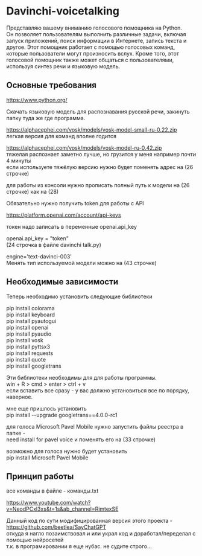 # Davinchi-voicetalking

Представляю вашему вниманию голосового помощника на Python.  
Он позволяет пользователям выполнить различные задачи, включая запуск приложений, поиск информации в Интернете, запись текста и другое. Этот помощник работает с помощью голосовых команд, которые пользователи могут произносить вслух. Кроме того, этот голосовой помощник также может общаться с пользователями, используя синтез речи и языковую модель.       

<h2>Основные требования</h2>  

https://www.python.org/  

Скачать языковую модель для распознавания русской речи, закинуть папку туда же где программа.  

https://alphacephei.com/vosk/models/vosk-model-small-ru-0.22.zip          
легкая версия для команд вполне годится 

https://alphacephei.com/vosk/models/vosk-model-ru-0.42.zip   
тяжелая распознает заметно лучше, но грузится у меня например почти 4 минуты  
если используете тяжёлую версию нужно будет поменять адрес на (26 строчке)  

для работы из консоли нужно прописать полный путь к модели на (26 строчке) как на (28) 

Обязательно нужно получить token для работы с API   

https://platform.openai.com/account/api-keys 

токен надо записать в переменные openai.api_key 

openai.api_key = "token"</br>    (24 строчка в файле davinchi talk.py) 

engine='text-davinci-003'</br>   Менять тип используемой модели можно на (43 строчке) 

<h2>Необходимые зависимости</h2> 

Теперь необходимо установить следующие библиотеки 

pip install colorama   
pip install keyboard  
pip install pyautogui   
pip install openai    
pip install pyaudio   
pip install vosk   
pip install pyttsx3  
pip install requests  
pip install quote  
pip install googletrans   

Эти библиотеки необходимы для для работы программы.      
win + R > cmd > enter > ctrl + v    
если вставить все сразу - у вас должно установиться все по порядку, наверное.   

мне еще пришлось установить   
pip install --upgrade googletrans==4.0.0-rc1  

для голоса Microsoft Pavel Mobile нужно запустить файлы реестра в папке -  
need install for pavel voice и поменять его на (33 строчке)  
  
возможно для голоса нужно будет установить  
pip install Microsoft Pavel Mobile  
   
<h2>Принцип работы</h3> 

все команды в файле - команды.txt   

https://www.youtube.com/watch?v=NeodPCxl3xs&t=1s&ab_channel=RimtexSE  

Данный код по сути модифицированная версия этого проекта - https://github.com/beetlea/SayChatGPT  
откуда я нагло позаимствовал и или украл код и доработал/переделал с помощью нейросетей  
т.к. в програмировании я еще нубас. не судите строго...  
